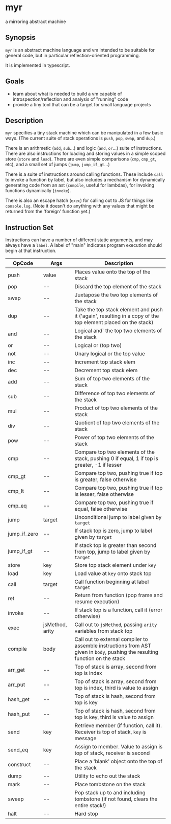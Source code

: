 # myr

a mirroring abstract machine

## Synopsis

`myr` is an abstract machine language and vm intended to be suitable for general code, but in particular reflection-oriented programming.

It is implemented in typescript.

## Goals

- learn about what is needed to build a vm capable of introspection/reflection and analysis of "running" code
- provide a tiny tool that can be a target for small language projects

## Description

`myr` specifies a tiny stack machine which can be manipulated in a few basic ways.
(The current suite of stack operations is `push`, `pop`, `swap`, and `dup`.)

There is an arithmetic (`add`, `sub`...) and logic (`and`, `or`...) suite of instructions.
There are also instructions for loading and storing values in a simple scoped store (`store` and `load`).
There are even simple comparisons (`cmp`, `cmp_gt`, etc), and a small set of jumps (`jump`, `jump_if_gt`...)

There is a suite of instructions around calling functions.
These include `call` to invoke a function by label, but also includes a mechanism
for dynamically generating code from an ast (`compile`, useful for lambdas), for invoking functions
dynamically (`invoke`).

There is also an escape hatch (`exec`) for calling out to JS for things like `console.log`. (Note it doesn't
do anything with any values that might be returned from the 'foreign' function yet.)

## Instruction Set

Instructions can have a number of different static arguments,
and may always have a `label`.
A label of "main" indicates program execution should begin at that instruction.

OpCode | Args | Description
------------ | ------------- | -------------
push | value | Places value onto the top of the stack
pop  | -- | Discard the top element of the stack
swap | -- | Juxtapose the two top elements of the stack
dup  | -- | Take the top stack element and push it ('again', resulting in a copy of the top element placed on the stack)
and | -- | Logical and` the top two elements of the stack
or | -- | Logical or (top two)
not | -- | Unary logical or the top value
inc | -- | Increment top stack elem
dec | -- | Decrement top stack elem
add | -- | Sum of top two elements of the stack
sub | -- | Difference of top two elements of the stack
mul | -- | Product of top two elements of the stack
div | -- | Quotient of top two elements of the stack
pow | -- | Power of top two elements of the stack
cmp | -- | Compare top two elements of the stack, pushing 0 if equal, 1 if top is greater, -1 if lesser
cmp_gt | -- | Compare top two, pushing true if top is greater, false otherwise
cmp_lt | -- | Compare top two, pushing true if top is lesser, false otherwise
cmp_eq | -- | Compare top two, pushing true if equal, false otherwise
jump | target | Unconditional jump to label given by `target`
jump_if_zero | -- | If stack top is zero, jump to label given by `target`
jump_if_gt | -- | If stack top is greater than second from top, jump to label given by `target`
store | key | Store top stack element under `key`
load | key | Load value at `key` onto stack top
call | target | Call function beginning at label `target`
ret | -- | Return from function (pop frame and resume execution)
invoke | -- | If stack top is a function, call it (error otherwise)
exec | jsMethod, arity | Call out to `jsMethod`, passing `arity` variables from stack top
compile | body | Call out to external compiler to assemble instructions from AST given in `body`, pushing the resulting function on the stack
arr_get | -- | Top of stack is array, second from top is index
arr_put | -- | Top of stack is array, second from top is index, third is value to assign
hash_get | -- | Top of stack is hash, second from top is key
hash_put | -- | Top of stack is hash, second from top is key, third is value to assign
send | key | Retrieve member (if function, call it). Receiver is top of stack, `key` is message
send_eq | key | Assign to member. Value to assign is top of stack, receiver is second
construct | -- | Place a 'blank' object onto the top of the stack
dump | -- | Utility to echo out the stack
mark | -- | Place tombstone on the stack
sweep | -- | Pop stack up to and including tombstone (if not found, clears the entire stack!)
halt | -- | Hard stop